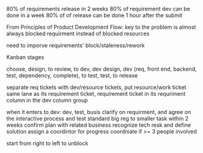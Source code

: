 80% of requirements release in 2 weeks
80% of requirement dev can be done in a week
80% of of release can be done 1 hour after the submit

From Principles of Product Development Flow: key to the problem is almost always blocked requirment instead of blocked resources

need to imporve requirements' block/staleness/rework

Kanban stages

choose, design, to review, to dev, dev design, dev (req, front end, backend, test, dependency, complete), to test, test, to release

separate req tickets with dev/resource tickets, put resource/work ticket same lane as its requirement ticket, requirement ticket in its requriment column in the dev column group

when it enters to dev: 
dev, test, busis clarify on requirment, and agree on the interactive process and test standard
big reg to smaller task within 2 weeks
confirm  plan with related business 
recognize tech resk and define solution
assign a coordintor for progress coordniate if >= 3 people involved

start from right to left to unblock


